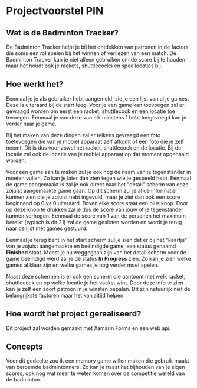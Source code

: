 # Projectvoorstel PIN

## Wat is de Badminton Tracker?
De Badminton Tracker helpt je bij het ontdekken van patronen in de factors die soms een rol spelen bij het winnen of verliezen van een match.
De Badminton Tracker kan je niet alleen gebruiken om de score bij te houden maar het houdt ook je rackets, shuttlecocks en speellocaties bij.

## Hoe werkt het?
Eenmaal je je als gebruiker hebt aangemeld, zie je een lijst van al je games. Deze is uiteraard bij de start leeg. Voor je een game kan toevoegen zal er gevraagd worden om eerst een racket, shuttlecock en een locatie toe tevoegen. Eenmaal je van deze van elk minstens 1 hebt toegevoegd kan je verder naar je game.

Bij het maken van deze dingen zal er telkens gevraagd een foto toetevoegen die van je mobiel apparaat zelf afkomt of een foto die je zelf neemt.
Dit is dus voor zowel het racket, shuttlecock en de locatie. Bij de locatie zal ook de locatie van je mobiel apparaat op dat moment opgehaald worden.

Voor een game aan te maken zul je ook nog de naam van je tegenstander in moeten vullen. Zo kan je later dan zien tegen wie je gespeeld hebt. Eenmaal de game aangemaakt is zal je ook direct naar het "detail" scherm van deze zojuist aangemaakte game gaan. Op dit scherm zul je al de informatie kunnen zien die je zojuist hebt ingevuld, maar je ziet dan ook een score beginnend op 0 vs 0 uiteraard. Boven elke score staat een plus knop. Door op deze knop te drukken zal je dus de score van jouw of je tegenstander kunnen verhogen. Eenmaal de score van 1 van de personen het maximum bereikt (typisch is dit 21) zal de game gesloten worden en wordt je terug naar de lijst met games gestuurd.

Eenmaal je terug bent in het start scherm zul je zien dat er bij het "kaartje" van je zojuist aangemaakte en beëindigde game, een status genaamd **Finished** staat. Moest je nu weggegaan zijn van het detail scherm voor de game beëindigd werd zal je de status **In Progress** zien. Zo kan je zien welke games al klaar zijn en welke games je nog verder moet spelen.

Naast deze schermen is er ook een scherm die aantoont met welk racket, shuttlecock en op welke locatie je het vaakst wint.
Door deze info te zien kan je zelf een soort patroon in je winsten bepalen. Dit zijn natuurlijk niet de belangrijkste factoren maar
het kan altijd helpen.

## Hoe wordt het project gerealiseerd?
Dit project zal worden gemaakt met Xamarin Forms en een web api.

## Concepts
Voor dit gedeelte zou ik een memory game willen maken die gebruik maakt van beroemde badmintonners. Zo kan je naast het bijhouden van je eigen scores, ook nog wat meer te weten komen over de competitie wereld van de badminton.
